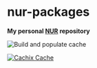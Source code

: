 # nur-packages

**My personal [NUR](https://github.com/nix-community/NUR) repository**

![Build and populate cache](https://github.com/aaqaishtyaq/nur-packages/workflows/Build%20and%20populate%20cache/badge.svg)

[![Cachix Cache](https://img.shields.io/badge/cachix-aaqaishtyaq-blue.svg)](https://aaqaishtyaq.cachix.org)
